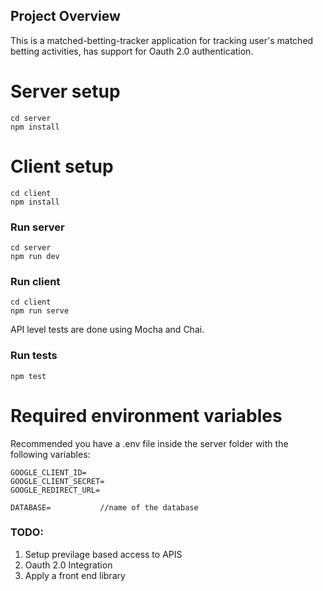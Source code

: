 ## Project Overview

This is a matched-betting-tracker application for tracking user's matched betting activities, has support for Oauth 2.0 authentication.

# Server setup

```
cd server
npm install
```

# Client setup

```
cd client
npm install
```

### Run server

```
cd server
npm run dev
```

### Run client

```
cd client
npm run serve
```

API level tests are done using Mocha and Chai. 

### Run tests

```
npm test
```


# Required environment variables

Recommended you have a .env file inside the server folder with the following variables:
```
GOOGLE_CLIENT_ID= 
GOOGLE_CLIENT_SECRET=
GOOGLE_REDIRECT_URL=

DATABASE=           //name of the database
```


### TODO:

1. Setup previlage based access to APIS
2. Oauth 2.0 Integration
3. Apply a front end library